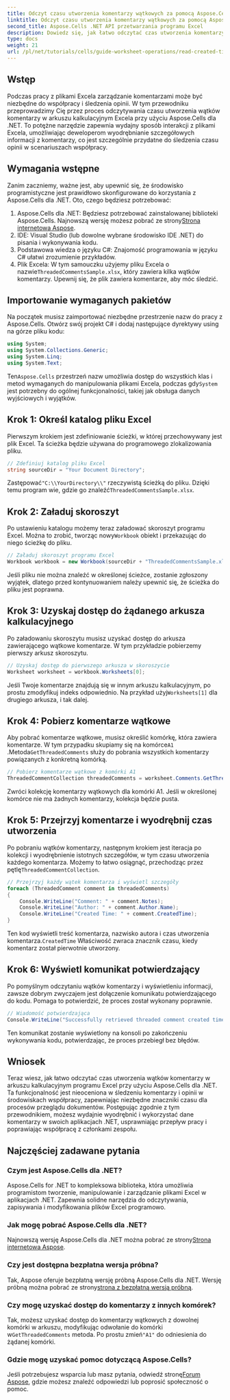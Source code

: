 ```yaml
---
title: Odczyt czasu utworzenia komentarzy wątkowych za pomocą Aspose.Cells
linktitle: Odczyt czasu utworzenia komentarzy wątkowych za pomocą Aspose.Cells
second_title: Aspose.Cells .NET API przetwarzania programu Excel
description: Dowiedz się, jak łatwo odczytać czas utworzenia komentarzy wątkowych w arkuszu kalkulacyjnym programu Excel przy użyciu Aspose.Cells dla .NET. Postępuj zgodnie z naszym szczegółowym przewodnikiem z instrukcjami krok po kroku.
type: docs
weight: 21
url: /pl/net/tutorials/cells/guide-worksheet-operations/read-created-time-of-threaded-comment/
---
```

## Wstęp

Podczas pracy z plikami Excela zarządzanie komentarzami może być niezbędne do współpracy i śledzenia opinii. W tym przewodniku przeprowadzimy Cię przez proces odczytywania czasu utworzenia wątków komentarzy w arkuszu kalkulacyjnym Excela przy użyciu Aspose.Cells dla .NET. To potężne narzędzie zapewnia wydajny sposób interakcji z plikami Excela, umożliwiając deweloperom wyodrębnianie szczegółowych informacji z komentarzy, co jest szczególnie przydatne do śledzenia czasu opinii w scenariuszach współpracy.

## Wymagania wstępne

Zanim zaczniemy, ważne jest, aby upewnić się, że środowisko programistyczne jest prawidłowo skonfigurowane do korzystania z Aspose.Cells dla .NET. Oto, czego będziesz potrzebować:

1.  Aspose.Cells dla .NET: Będziesz potrzebować zainstalowanej biblioteki Aspose.Cells. Najnowszą wersję możesz pobrać ze strony[Strona internetowa Aspose](https://releases.aspose.com/cells/net/).
2. IDE: Visual Studio (lub dowolne wybrane środowisko IDE .NET) do pisania i wykonywania kodu.
3. Podstawowa wiedza o języku C#: Znajomość programowania w języku C# ułatwi zrozumienie przykładów.
4.  Plik Excela: W tym samouczku użyjemy pliku Excela o nazwie`ThreadedCommentsSample.xlsx`, który zawiera kilka wątków komentarzy. Upewnij się, że plik zawiera komentarze, aby móc śledzić.

## Importowanie wymaganych pakietów

Na początek musisz zaimportować niezbędne przestrzenie nazw do pracy z Aspose.Cells. Otwórz swój projekt C# i dodaj następujące dyrektywy using na górze pliku kodu:

```csharp
using System;
using System.Collections.Generic;
using System.Linq;
using System.Text;
```

 Ten`Aspose.Cells` przestrzeń nazw umożliwia dostęp do wszystkich klas i metod wymaganych do manipulowania plikami Excela, podczas gdy`System` jest potrzebny do ogólnej funkcjonalności, takiej jak obsługa danych wyjściowych i wyjątków.

## Krok 1: Określ katalog pliku Excel

Pierwszym krokiem jest zdefiniowanie ścieżki, w której przechowywany jest plik Excel. Ta ścieżka będzie używana do programowego zlokalizowania pliku.

```csharp
// Zdefiniuj katalog pliku Excel
string sourceDir = "Your Document Directory";
```

 Zastępować`"C:\\YourDirectory\\"` rzeczywistą ścieżką do pliku. Dzięki temu program wie, gdzie go znaleźć`ThreadedCommentsSample.xlsx`.

## Krok 2: Załaduj skoroszyt

 Po ustawieniu katalogu możemy teraz załadować skoroszyt programu Excel. Można to zrobić, tworząc nowy`Workbook` obiekt i przekazując do niego ścieżkę do pliku.

```csharp
// Załaduj skoroszyt programu Excel
Workbook workbook = new Workbook(sourceDir + "ThreadedCommentsSample.xlsx");
```

Jeśli pliku nie można znaleźć w określonej ścieżce, zostanie zgłoszony wyjątek, dlatego przed kontynuowaniem należy upewnić się, że ścieżka do pliku jest poprawna.

## Krok 3: Uzyskaj dostęp do żądanego arkusza kalkulacyjnego

Po załadowaniu skoroszytu musisz uzyskać dostęp do arkusza zawierającego wątkowe komentarze. W tym przykładzie pobierzemy pierwszy arkusz skoroszytu.

```csharp
// Uzyskaj dostęp do pierwszego arkusza w skoroszycie
Worksheet worksheet = workbook.Worksheets[0];
```

 Jeśli Twoje komentarze znajdują się w innym arkuszu kalkulacyjnym, po prostu zmodyfikuj indeks odpowiednio. Na przykład użyj`Worksheets[1]` dla drugiego arkusza, i tak dalej.

## Krok 4: Pobierz komentarze wątkowe

Aby pobrać komentarze wątkowe, musisz określić komórkę, która zawiera komentarze. W tym przypadku skupiamy się na komórce`A1` .Metoda`GetThreadedComments` służy do pobrania wszystkich komentarzy powiązanych z konkretną komórką.

```csharp
// Pobierz komentarze wątkowe z komórki A1
ThreadedCommentCollection threadedComments = worksheet.Comments.GetThreadedComments("A1");
```

Zwróci kolekcję komentarzy wątkowych dla komórki A1. Jeśli w określonej komórce nie ma żadnych komentarzy, kolekcja będzie pusta.

## Krok 5: Przejrzyj komentarze i wyodrębnij czas utworzenia

 Po pobraniu wątków komentarzy, następnym krokiem jest iteracja po kolekcji i wyodrębnienie istotnych szczegółów, w tym czasu utworzenia każdego komentarza. Możemy to łatwo osiągnąć, przechodząc przez pętlę`ThreadedCommentCollection`.

```csharp
// Przejrzyj każdy wątek komentarza i wyświetl szczegóły
foreach (ThreadedComment comment in threadedComments)
{
    Console.WriteLine("Comment: " + comment.Notes);
    Console.WriteLine("Author: " + comment.Author.Name);
    Console.WriteLine("Created Time: " + comment.CreatedTime);
}
```

 Ten kod wyświetli treść komentarza, nazwisko autora i czas utworzenia komentarza.`CreatedTime` Właściwość zwraca znacznik czasu, kiedy komentarz został pierwotnie utworzony.

## Krok 6: Wyświetl komunikat potwierdzający

Po pomyślnym odczytaniu wątków komentarzy i wyświetleniu informacji, zawsze dobrym zwyczajem jest dołączenie komunikatu potwierdzającego do kodu. Pomaga to potwierdzić, że proces został wykonany poprawnie.

```csharp
// Wiadomość potwierdzająca
Console.WriteLine("Successfully retrieved threaded comment created times.");
```

Ten komunikat zostanie wyświetlony na konsoli po zakończeniu wykonywania kodu, potwierdzając, że proces przebiegł bez błędów.

## Wniosek

Teraz wiesz, jak łatwo odczytać czas utworzenia wątków komentarzy w arkuszu kalkulacyjnym programu Excel przy użyciu Aspose.Cells dla .NET. Ta funkcjonalność jest nieoceniona w śledzeniu komentarzy i opinii w środowiskach współpracy, zapewniając niezbędne znaczniki czasu dla procesów przeglądu dokumentów. Postępując zgodnie z tym przewodnikiem, możesz wydajnie wyodrębnić i wykorzystać dane komentarzy w swoich aplikacjach .NET, usprawniając przepływ pracy i poprawiając współpracę z członkami zespołu.

## Najczęściej zadawane pytania

### Czym jest Aspose.Cells dla .NET?

Aspose.Cells for .NET to kompleksowa biblioteka, która umożliwia programistom tworzenie, manipulowanie i zarządzanie plikami Excel w aplikacjach .NET. Zapewnia solidne narzędzia do odczytywania, zapisywania i modyfikowania plików Excel programowo.

### Jak mogę pobrać Aspose.Cells dla .NET?

 Najnowszą wersję Aspose.Cells dla .NET można pobrać ze strony[Strona internetowa Aspose](https://releases.aspose.com/cells/net/).

### Czy jest dostępna bezpłatna wersja próbna?

 Tak, Aspose oferuje bezpłatną wersję próbną Aspose.Cells dla .NET. Wersję próbną można pobrać ze strony[strona z bezpłatną wersją próbną](https://releases.aspose.com/).

### Czy mogę uzyskać dostęp do komentarzy z innych komórek?

 Tak, możesz uzyskać dostęp do komentarzy wątkowych z dowolnej komórki w arkuszu, modyfikując odwołanie do komórki w`GetThreadedComments` metoda. Po prostu zmień`"A1"` do odniesienia do żądanej komórki.

### Gdzie mogę uzyskać pomoc dotyczącą Aspose.Cells?

 Jeśli potrzebujesz wsparcia lub masz pytania, odwiedź stronę[Forum Aspose](https://forum.aspose.com/c/cells/9), gdzie możesz znaleźć odpowiedzi lub poprosić społeczność o pomoc.